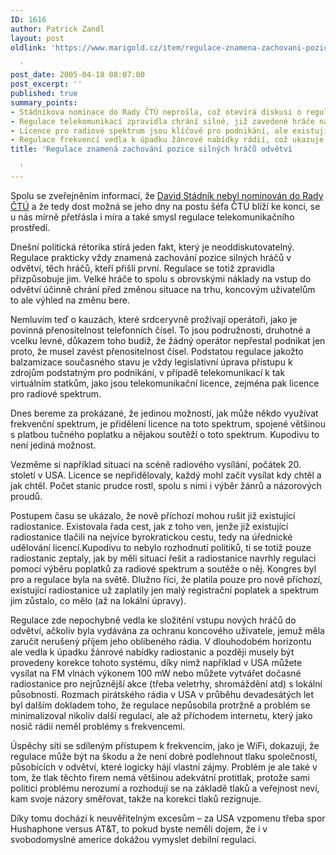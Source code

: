 ```yaml
---
ID: 1616
author: Patrick Zandl
layout: post
oldlink: 'https://www.marigold.cz/item/regulace-znamena-zachovani-pozice-silnych-hracu-odvetvi

  '
post_date: 2005-04-18 08:07:00
post_excerpt: ''
published: true
summary_points:
- Stádníkova nominace do Rady ČTÚ neprošla, což otevírá diskusi o regulaci telekomunikací.
- Regulace telekomunikací zpravidla chrání silné, již zavedené hráče na trhu.
- Licence pro radiové spektrum jsou klíčové pro podnikání, ale existují i jiné možnosti.
- Regulace frekvencí vedla k úpadku žánrové nabídky rádií, což ukazuje její negativa.
title: 'Regulace znamená zachování pozice silných hráčů odvětví

  '
---
```


<p>Spolu se zveřejněním informací, že <a href="http://www.telefonie.cz/zprava.asp?id=5474">David Stádník nebyl nominován do Rady ČTÚ</a> a že tedy dost možná se jeho dny na postu šéfa ČTÚ blíží ke konci, se u nás mírně přetřásla i míra a také smysl regulace telekomunikačního prostředí. </p>

<p>Dnešní politická rétorika stírá jeden fakt, který je neoddiskutovatelný. Regulace prakticky vždy znamená zachování pozice silných hráčů v odvětví, těch hráčů, kteří přišli první. Regulace se totiž zpravidla přizpůsobuje jim. Velké hráče to spolu s obrovskými náklady na vstup do odvětví účinně chrání před změnou situace na trhu, koncovým uživatelům to ale výhled na změnu bere. </p>

<p>Nemluvím teď o kauzách, které srdceryvně prožívají operátoři, jako je povinná přenositelnost telefonních čísel. To jsou podružnosti, druhotné a vcelku levné, důkazem toho budiž, že žádný operátor nepřestal podnikat jen proto, že musel zavést přenositelnost čísel. Podstatou regulace jakožto balzamizace současného stavu je vždy legislativní úprava přístupu k zdrojům podstatným pro podnikání, v případě telekomunikací k tak virtuálním statkům, jako jsou telekomunikační licence, zejména pak licence pro radiové spektrum. </p>

<p>Dnes bereme za prokázané, že jedinou možností, jak může někdo využívat frekvenční spektrum, je přidělení licence na toto spektrum, spojené většinou s platbou tučného poplatku a nějakou soutěží o toto spektrum. Kupodivu to není jediná možnost. </p>

<p>Vezměme si například situaci na scéně radiového vysílání, počátek 20. století v USA. Licence se nepřidělovaly, každý mohl začít vysílat kdy chtěl a jak chtěl. Počet stanic prudce rostl, spolu s nimi i výběr žánrů a názorových proudů. </p>

<p>Postupem času se ukázalo, že nově příchozí mohou rušit již existující radiostanice. Existovala řada cest, jak z toho ven, jenže již existující radiostanice tlačili na nejvíce byrokratickou cestu, tedy na úřednické udělování licencí.Kupodivu to nebylo rozhodnutí politiků, ti se totiž pouze radiostanic zeptaly, jak by měli situaci řešit a radiostanice navrhly regulaci pomocí výběru poplatků za radiové spektrum a soutěže o něj. Kongres byl pro a regulace byla na světě. Dlužno říci, že platila pouze pro nově příchozí, existující radiostanice už zaplatily jen malý registrační poplatek a spektrum jim zůstalo, co mělo (až na lokální úpravy).</p>

<p>Regulace zde nepochybně vedla ke složitění vstupu nových hráčů do odvětví, ačkoliv byla vydávána za ochranu koncového uživatele, jemuž měla zaručit nerušený příjem jeho oblibeného rádia. V dlouhodobém horizontu ale vedla k úpadku žánrové nabídky radiostanic a později musely být provedeny korekce tohoto systému, díky nimž například v USA můžete vysílat na FM vlnách výkonem 100 mW nebo můžete vytvářet dočasné radiostanice pro nejrůznější akce (třeba veletrhy, shromáždění atd) s lokální působností. Rozmach pirátského rádia v USA v průběhu devadesátých let byl dalším dokladem toho, že regulace nepůsobila protržně a problém se minimalizoval nikoliv další regulací, ale až příchodem internetu, který jako nosič rádií neměl problémy s frekvencemi. </p>

<p>Úspěchy sítí se sdíleným přístupem k frekvencím, jako je WiFi, dokazují, že regulace může být na škodu a že není dobré podlehnout tlaku společností, působících v odvětví, které logicky hájí vlastní zájmy. Problém je ale také v tom, že tlak těchto firem nemá většinou adekvátní protitlak, protože sami politici problému nerozumí a rozhodují se na základě tlaků a veřejnost neví, kam svoje názory směřovat, takže na korekci tlaků rezignuje. </p>

<p>Díky tomu dochází k neuvěřitelným excesům – za USA vzpomenu třeba spor Hushaphone versus AT&amp;T, to pokud byste neměli dojem, že i v svobodomyslné americe dokážou vymyslet debilní regulaci.
</p>